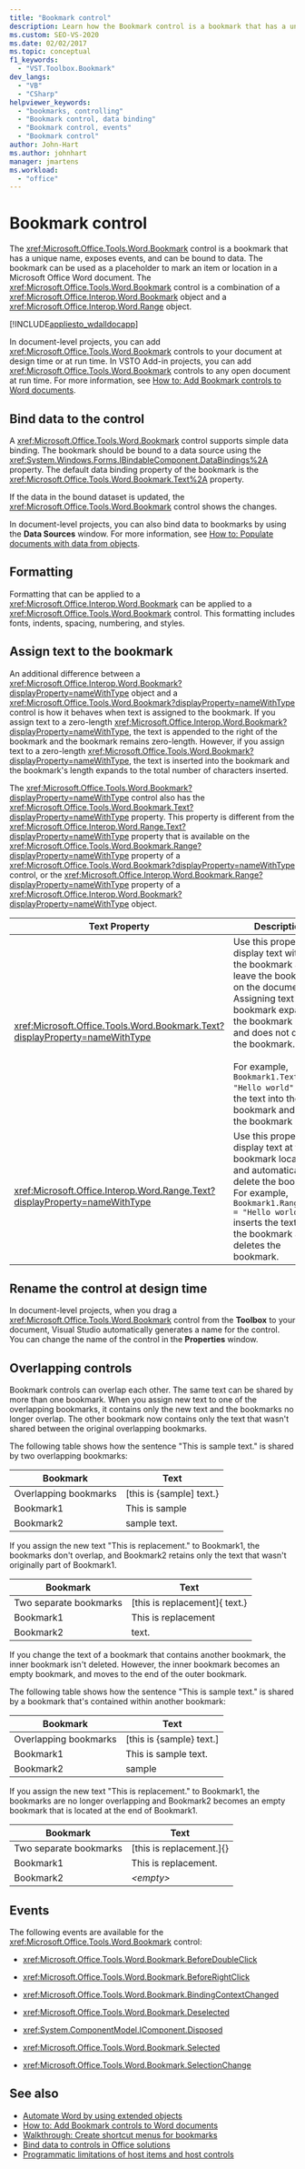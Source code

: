 ```yaml
---
title: "Bookmark control"
description: Learn how the Bookmark control is a bookmark that has a unique name, exposes events, and can be bound to data.
ms.custom: SEO-VS-2020
ms.date: 02/02/2017
ms.topic: conceptual
f1_keywords:
  - "VST.Toolbox.Bookmark"
dev_langs:
  - "VB"
  - "CSharp"
helpviewer_keywords:
  - "bookmarks, controlling"
  - "Bookmark control, data binding"
  - "Bookmark control, events"
  - "Bookmark control"
author: John-Hart
ms.author: johnhart
manager: jmartens
ms.workload:
  - "office"
---
```

# Bookmark control
  The <xref:Microsoft.Office.Tools.Word.Bookmark> control is a bookmark that has a unique name, exposes events, and can be bound to data. The bookmark can be used as a placeholder to mark an item or location in a Microsoft Office Word document. The <xref:Microsoft.Office.Tools.Word.Bookmark> control is a combination of a <xref:Microsoft.Office.Interop.Word.Bookmark> object and a <xref:Microsoft.Office.Interop.Word.Range> object.

 [!INCLUDE[appliesto_wdalldocapp](../vsto/includes/appliesto-wdalldocapp-md.md)]

 In document-level projects, you can add <xref:Microsoft.Office.Tools.Word.Bookmark> controls to your document at design time or at run time. In VSTO Add-in projects, you can add <xref:Microsoft.Office.Tools.Word.Bookmark> controls to any open document at run time. For more information, see [How to: Add Bookmark controls to Word documents](../vsto/how-to-add-bookmark-controls-to-word-documents.md).

## Bind data to the control
 A <xref:Microsoft.Office.Tools.Word.Bookmark> control supports simple data binding. The bookmark should be bound to a data source using the <xref:System.Windows.Forms.IBindableComponent.DataBindings%2A> property. The default data binding property of the bookmark is the <xref:Microsoft.Office.Tools.Word.Bookmark.Text%2A> property.

 If the data in the bound dataset is updated, the <xref:Microsoft.Office.Tools.Word.Bookmark> control shows the changes.

 In document-level projects, you can also bind data to bookmarks by using the **Data Sources** window. For more information, see [How to: Populate documents with data from objects](../vsto/how-to-populate-documents-with-data-from-objects.md).

## Formatting
 Formatting that can be applied to a <xref:Microsoft.Office.Interop.Word.Bookmark> can be applied to a <xref:Microsoft.Office.Tools.Word.Bookmark> control. This formatting includes fonts, indents, spacing, numbering, and styles.

## Assign text to the bookmark
 An additional difference between a <xref:Microsoft.Office.Interop.Word.Bookmark?displayProperty=nameWithType> object and a <xref:Microsoft.Office.Tools.Word.Bookmark?displayProperty=nameWithType> control is how it behaves when text is assigned to the bookmark. If you assign text to a zero-length <xref:Microsoft.Office.Interop.Word.Bookmark?displayProperty=nameWithType>, the text is appended to the right of the bookmark and the bookmark remains zero-length. However, if you assign text to a zero-length <xref:Microsoft.Office.Tools.Word.Bookmark?displayProperty=nameWithType>, the text is inserted into the bookmark and the bookmark's length expands to the total number of characters inserted.

 The <xref:Microsoft.Office.Tools.Word.Bookmark?displayProperty=nameWithType> control also has the <xref:Microsoft.Office.Tools.Word.Bookmark.Text?displayProperty=nameWithType> property. This property is different from the <xref:Microsoft.Office.Interop.Word.Range.Text?displayProperty=nameWithType> property that is available on the <xref:Microsoft.Office.Tools.Word.Bookmark.Range?displayProperty=nameWithType> property of a <xref:Microsoft.Office.Tools.Word.Bookmark?displayProperty=nameWithType> control, or the <xref:Microsoft.Office.Interop.Word.Bookmark.Range?displayProperty=nameWithType> property of a <xref:Microsoft.Office.Interop.Word.Bookmark?displayProperty=nameWithType> object.

|Text Property|Description|
|-------------------|-----------------|
|<xref:Microsoft.Office.Tools.Word.Bookmark.Text?displayProperty=nameWithType>|Use this property to display text within the bookmark and leave the bookmark on the document. Assigning text to the bookmark expands the bookmark range and does not delete the bookmark.<br /><br /> For example, `Bookmark1.Text = "Hello world"` inserts the text into the bookmark and leaves the bookmark intact.|
|<xref:Microsoft.Office.Interop.Word.Range.Text?displayProperty=nameWithType>|Use this property to display text at the bookmark location and automatically delete the bookmark. For example, `Bookmark1.Range.Text = "Hello world"` inserts the text into the bookmark and deletes the bookmark.|

## Rename the control at design time
 In document-level projects, when you drag a <xref:Microsoft.Office.Tools.Word.Bookmark> control from the **Toolbox** to your document, Visual Studio automatically generates a name for the control. You can change the name of the control in the **Properties** window.

## Overlapping controls
 Bookmark controls can overlap each other. The same text can be shared by more than one bookmark. When you assign new text to one of the overlapping bookmarks, it contains only the new text and the bookmarks no longer overlap. The other bookmark now contains only the text that wasn't shared between the original overlapping bookmarks.

 The following table shows how the sentence "This is sample text." is shared by two overlapping bookmarks:

|Bookmark|Text|
|--------------|----------|
|Overlapping bookmarks|[this is {sample] text.}|
|Bookmark1|This is sample|
|Bookmark2|sample text.|

 If you assign the new text "This is replacement." to Bookmark1, the bookmarks don't overlap, and Bookmark2 retains only the text that wasn't originally part of Bookmark1.

|Bookmark|Text|
|--------------|----------|
|Two separate bookmarks|[this is replacement]{ text.}|
|Bookmark1|This is replacement|
|Bookmark2|text.|

If you change the text of a bookmark that contains another bookmark, the inner bookmark isn't deleted. However, the inner bookmark becomes an empty bookmark, and moves to the end of the outer bookmark.

The following table shows how the sentence "This is sample text." is shared by a bookmark that's contained within another bookmark:

|Bookmark|Text|
|--------------|----------|
|Overlapping bookmarks|[this is {sample} text.]|
|Bookmark1|This is sample text.|
|Bookmark2|sample|

 If you assign the new text "This is replacement." to Bookmark1, the bookmarks are no longer overlapping and Bookmark2 becomes an empty bookmark that is located at the end of Bookmark1.

|Bookmark|Text|
|--------------|----------|
|Two separate bookmarks|[this is replacement.]{}|
|Bookmark1|This is replacement.|
|Bookmark2|*\<empty>*|

## Events

The following events are available for the <xref:Microsoft.Office.Tools.Word.Bookmark> control:

- <xref:Microsoft.Office.Tools.Word.Bookmark.BeforeDoubleClick>

- <xref:Microsoft.Office.Tools.Word.Bookmark.BeforeRightClick>

- <xref:Microsoft.Office.Tools.Word.Bookmark.BindingContextChanged>

- <xref:Microsoft.Office.Tools.Word.Bookmark.Deselected>

- <xref:System.ComponentModel.IComponent.Disposed>

- <xref:Microsoft.Office.Tools.Word.Bookmark.Selected>

- <xref:Microsoft.Office.Tools.Word.Bookmark.SelectionChange>

## See also

- [Automate Word by using extended objects](../vsto/automating-word-by-using-extended-objects.md)
- [How to: Add Bookmark controls to Word documents](../vsto/how-to-add-bookmark-controls-to-word-documents.md)
- [Walkthrough: Create shortcut menus for bookmarks](../vsto/walkthrough-creating-shortcut-menus-for-bookmarks.md)
- [Bind data to controls in Office solutions](../vsto/binding-data-to-controls-in-office-solutions.md)
- [Programmatic limitations of host items and host controls](../vsto/programmatic-limitations-of-host-items-and-host-controls.md)